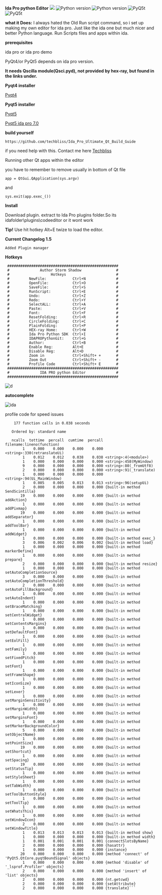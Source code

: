 **Ida Pro python Editor**
[![](https://img.shields.io/badge/Twitter--blue.svg?maxAge=2592000)](https://twitter.com/zadow28) ![Python version](https://img.shields.io/badge/python-2.7-brightgreen.svg?maxAge=2592000) ![Python version](https://img.shields.io/badge/Ida-plugin-red.svg?maxAge=2592000) ![PyQ5t](https://img.shields.io/badge/PyQt5-5.6-orange.svg) ![PyQ5t](https://img.shields.io/badge/PyQt4-4.8-yellow.svg)

**what it Does:**
I always hated the Old Run script command, so i set up making my own editor for ida pro.
Just like the ida one but much nicer and better
Python language.
Run Scripts files and apps within ida.


**prerequisites**

ida pro or ida pro demo

PyQt4/or PyQt5 depends on ida pro version.

**It needs Qscilla module(Qsci.pyd), not provided by hex-ray, but found in the links under.**

**Pyqt4 installer**

[Pyqt4](http://www.techbliss.org/threads/pyqt-win-gpl-4-11-qt-4-4-8-7-for-ida-pro-total-package-installer-by-storm-shadow.768/)

**Pyqt5 installer**

[Pyqt5](https://www.techbliss.org/threads/ida-pro-pyqt5-5-6-2-x32-complete-installer-package-by-storm-shadow.909/#post-3114)

[Pyqt5 ida pro 7.0](https://www.techbliss.org/threads/ida-pro-7-0-pyqt5-total-package-by-storm-shadow.950/)

**build yourself**

```
https://github.com/techbliss/Ida_Pro_Ultimate_Qt_Build_Guide
```


if you need help with this.
Contact me here [Techbliss](http://www.techbliss.org/threads/ida-pro-prebuild-pyqt4-ida-pro_pyqt5-regular-python-2-7x86.683/)



Running other Qt apps within the editor

you have to remember to remove
usually in bottom of Qt file

```
app = QtGui.QApplication(sys.argv)
```
and
```
sys.exit(app.exec_())
```

**Install**

Download plugin.
extract to Ida Pro plugins folder.So its idafolder\plugins\codeeditor
or it wont work

**Tip!**
Use hit hotkey Alt+E twize to load the editor.

**Current Changelog 1.5**
```
Added Plugin manager
```

**Hotkeys**
```
 ###################################################
 #              Author Storm Shadow                # 
 #                   Hotkeys                       # 
 #         NewFile:            Ctrl+N              #
 #         OpenFile:           Ctrl+O              #
 #         SaveFile:           Ctrl+S              #
 #         RunScript:          Ctrl+E              #
 #         Undo:               Ctrl+Z              #
 #         Redo:               Ctrl+Y              #
 #         SelectALL:          Ctrl+A              #
 #         Paste:              Ctrl+V              #
 #         Font:               Ctrl+F              #
 #         ResetFolding:       Ctrl+R              #
 #         CircleFolding:      Ctrl+C              #
 #         PlainFolding:       Ctrl+P              #
 #         HEX-ray Home:       Ctrl+W              #
 #         Ida Pro Python SDK  Ctrl+I              #
 #         IDAPROPythonGit:    Ctrl+G              #
 #         Author:             Ctrl+B              #
 #         Enable Reg:         Alt+E               #
 #         Disable Reg:        Alt+D               #
 #         Zoom in             Ctrl+Shift+ +       #
 #         Zoom Out            Ctrl+Shift+ -       #
 #         Profile Code        Ctrl+Shift+ E       #
 ###################################################
 #              IDA PRO python Editor              #
 ###################################################
```





![d](https://cloud.githubusercontent.com/assets/3592375/11515674/4e940c26-987f-11e5-805c-3cbef0069c99.png)


**autocomplete**

![ida](https://cloud.githubusercontent.com/assets/3592375/20944032/3fd0b9e4-bc02-11e6-9072-1c447f935267.png)

profile code for speed issues

```
    177 function calls in 0.038 seconds

   Ordered by: standard name

   ncalls  tottime  percall  cumtime  percall filename:lineno(function)
        1    0.000    0.000    0.000    0.000 <string>:330(retranslateUi)
        1    0.012    0.012    0.038    0.038 <string>:4(<module>)
        1    0.000    0.000    0.000    0.000 <string>:458(MyWindow)
        9    0.000    0.000    0.000    0.000 <string>:80(_fromUtf8)
        2    0.000    0.000    0.000    0.000 <string>:91(_translate)
        1    0.000    0.000    0.000    0.000 <string>:94(Ui_MainWindow)
        1    0.005    0.005    0.013    0.013 <string>:96(setupUi)
        2    0.000    0.000    0.000    0.000 {built-in method SendScintilla}
       19    0.000    0.000    0.000    0.000 {built-in method addAction}
        1    0.000    0.000    0.000    0.000 {built-in method addPixmap}
       19    0.000    0.000    0.000    0.000 {built-in method addSeparator}
        1    0.000    0.000    0.000    0.000 {built-in method addToolBar}
        1    0.000    0.000    0.000    0.000 {built-in method addWidget}
        1    0.000    0.000    0.000    0.000 {built-in method exec_}
        3    0.006    0.002    0.006    0.002 {built-in method load}
        1    0.000    0.000    0.000    0.000 {built-in method markerDefine}
        1    0.000    0.000    0.000    0.000 {built-in method prepare}
        2    0.000    0.000    0.000    0.000 {built-in method resize}
        1    0.000    0.000    0.000    0.000 {built-in method setAutoCompletionSource}
        3    0.000    0.000    0.000    0.000 {built-in method setAutoCompletionThreshold}
        2    0.000    0.000    0.000    0.000 {built-in method setAutoFillBackground}
        1    0.000    0.000    0.000    0.000 {built-in method setAutoIndent}
        1    0.000    0.000    0.000    0.000 {built-in method setBraceMatching}
        1    0.000    0.000    0.000    0.000 {built-in method setCentralWidget}
        1    0.000    0.000    0.000    0.000 {built-in method setContentsMargins}
        1    0.000    0.000    0.000    0.000 {built-in method setDefaultFont}
        1    0.000    0.000    0.000    0.000 {built-in method setEolFill}
        1    0.000    0.000    0.000    0.000 {built-in method setFamily}
        1    0.000    0.000    0.000    0.000 {built-in method setFixedPitch}
        1    0.000    0.000    0.000    0.000 {built-in method setFont}
        1    0.000    0.000    0.000    0.000 {built-in method setFrameShape}
        1    0.000    0.000    0.000    0.000 {built-in method setIconSize}
        1    0.000    0.000    0.000    0.000 {built-in method setLexer}
        1    0.000    0.000    0.000    0.000 {built-in method setMarginSensitivity}
        1    0.000    0.000    0.000    0.000 {built-in method setMarginWidth}
        1    0.000    0.000    0.000    0.000 {built-in method setMarginsFont}
        1    0.000    0.000    0.000    0.000 {built-in method setMarkerBackgroundColor}
        5    0.000    0.000    0.000    0.000 {built-in method setObjectName}
        1    0.000    0.000    0.000    0.000 {built-in method setPointSize}
       19    0.000    0.000    0.000    0.000 {built-in method setShortcut}
        1    0.000    0.000    0.000    0.000 {built-in method setSpacing}
       19    0.000    0.000    0.000    0.000 {built-in method setStatusTip}
        1    0.000    0.000    0.000    0.000 {built-in method setStyleSheet}
        1    0.000    0.000    0.000    0.000 {built-in method setTabWidth}
        1    0.000    0.000    0.000    0.000 {built-in method setToolButtonStyle}
        1    0.000    0.000    0.000    0.000 {built-in method setToolTip}
        1    0.000    0.000    0.000    0.000 {built-in method setWhatsThis}
        1    0.000    0.000    0.000    0.000 {built-in method setWindowIcon}
        2    0.000    0.000    0.000    0.000 {built-in method setWindowTitle}
        1    0.013    0.013    0.013    0.013 {built-in method show}
        1    0.000    0.000    0.000    0.000 {built-in method width}
        1    0.001    0.001    0.001    0.001 {connectSlotsByName}
        2    0.000    0.000    0.000    0.000 {hasattr}
        1    0.000    0.000    0.000    0.000 {instance}
       20    0.000    0.000    0.000    0.000 {method 'connect' of 'PyQt5.QtCore.pyqtBoundSignal' objects}
        1    0.000    0.000    0.000    0.000 {method 'disable' of '_lsprof.Profiler' objects}
        2    0.000    0.000    0.000    0.000 {method 'insert' of 'list' objects}
        2    0.000    0.000    0.000    0.000 {nt.getcwd}
        2    0.000    0.000    0.000    0.000 {setAttribute}
        2    0.000    0.000    0.000    0.000 {translate}```







